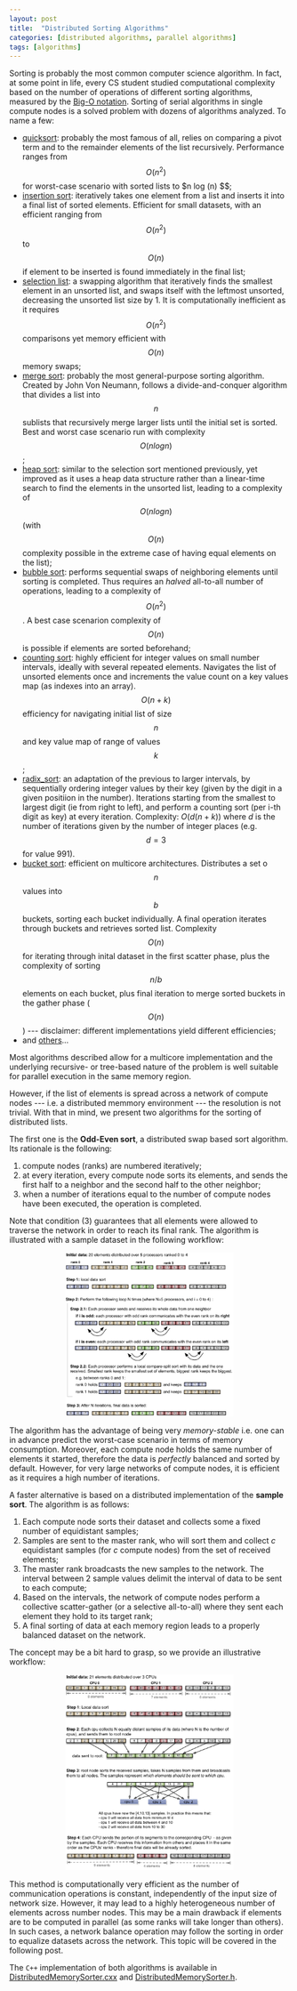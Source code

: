 ```yaml
---
layout: post
title:  "Distributed Sorting Algorithms"
categories: [distributed algorithms, parallel algorithms]
tags: [algorithms]
---
```


Sorting is probably the most common computer science algorithm. In fact, at some point in life, every CS student studied computational complexity based on the number of operations of different sorting algorithms, measured by the [Big-O notation][bigo]. Sorting of serial algorithms in single compute nodes is a solved problem with dozens of algorithms analyzed. To name a few:
- [quicksort][quick]: probably the most famous of all, relies on comparing a pivot term and to the remainder elements of the list recursively. Performance ranges from $$O (n^2) $$ for worst-case scenario with sorted lists to $n log (n) $$;
- [insertion sort][insertion]: iteratively takes one element from a list and inserts it into a final list of sorted elements. Efficient for small datasets, with an efficient ranging from $$O (n^2) $$ to $$O (n) $$ if element to be inserted is found immediately in the final list;
- [selection list][selection]: a swapping algorithm that iteratively finds the smallest element in an unsorted list, and swaps itself with the leftmost unsorted, decreasing the unsorted list size by 1. It is computationally inefficient as it requires $$ O(n^2) $$ comparisons yet memory efficient with $$ O(n) $$ memory swaps;
- [merge sort][merge]: probably the most general-purpose sorting algorithm. Created by John Von Neumann, follows a divide-and-conquer algorithm that divides a list into $$ n $$ sublists that recursively merge larger lists until the initial set is sorted. Best and worst case scenario run with complexity $$ O (n log n) $$;
- [heap sort][heap]: similar to the selection sort mentioned previously, yet improved as it uses a heap data structure rather than a linear-time search to find the elements in the unsorted list, leading to a complexity of $$ O(n log n)$$ (with $$O(n)$$ complexity possible in the extreme case of having equal elements on the list);
- [bubble sort][bubble]: performs sequential swaps of neighboring elements until sorting is completed. Thus requires an *halved* all-to-all number of operations, leading to a complexity of $$O(n^2)$$. A best case scenarion complexity of $$O(n)$$ is possible if elements are sorted beforehand;
- [counting sort][counting]: highly efficient for integer values on small number intervals, ideally with several repeated elements. Navigates the list of unsorted elements once and increments the value count on a key values map (as indexes into an array). $$O(n+k)$$ efficiency for navigating initial list of size $$n$$ and key value map of range of values $$k$$;  
- [radix_sort][radix]: an adaptation of the previous to larger intervals, by sequentially ordering integer values by their key (given by the digit in a given positiion in the number). Iterations starting from the smallest to largest digit (ie from right to left), and perform a counting sort (per i-th digit as key) at every iteration. Complexity: $O(d(n+k))$ where $d$ is the number of iterations given by the number of integer places (e.g. $$d=3$$ for value $991$).    
- [bucket sort][bucket]: efficient on multicore architectures. Distributes a set o $$n$$ values into $$b$$ buckets, sorting each bucket individually. A final operation iterates through buckets and retrieves sorted list. Complexity $$O(n)$$ for iterating through inital dataset in the first scatter phase, plus the complexity of sorting $$n/b$$ elements on each bucket, plus final iteration to merge sorted buckets in the gather phase ($$O(n)$$) --- disclaimer: different implementations yield different efficiencies;  
- and [others][sorting_algs]...
    
[bigo]: https://en.wikipedia.org/wiki/Big_O_notation
[quick]: https://en.wikipedia.org/wiki/Quicksort
[insertion]: https://en.wikipedia.org/wiki/Insertion_sort
[selection]: https://en.wikipedia.org/wiki/Selection_sort
[merge]: https://en.wikipedia.org/wiki/Merge_sort
[heap]: https://en.wikipedia.org/wiki/Heapsort
[bubble]: https://en.wikipedia.org/wiki/Bubble_sort
[counting]: https://en.wikipedia.org/wiki/Counting_sort
[bucket]: https://en.wikipedia.org/wiki/Bucket_sort
[radix]: https://en.wikipedia.org/wiki/Radix_sort
[sorting_algs]: https://en.wikipedia.org/wiki/Sorting_algorithm

Most algorithms described allow for a multicore implementation and the underlying recursive- or tree-based nature of the problem is well suitable for parallel execution in the same memory region.

However, if the list of elements is spread across a network of compute nodes --- i.e. a distributed memmory environment --- the resolution is not trivial. With that in mind, we present two algorithms for the sorting of distributed lists.

The first one is the **Odd-Even sort**, a distributed swap based sort algorithm. Its rationale is the following:
1. compute nodes (ranks) are numbered iteratively;
2. at every iteration, every compute node sorts its elements, and sends the first half to a neighbor and the second half to the other neighbor;
3. when a number of iterations equal to the number of compute nodes have been executed, the operation is completed.

Note that condition (3) guarantees that all elements were allowed to traverse the network in order to reach its final rank. The algorithm is illustrated with a sample dataset in the following workflow: 

<p align="center"><img width="60%" height="60%" src="/assets/Distributed-Sort/odd_even_sort.png"></p>

The algorithm has the advantage of being very *memory-stable* i.e. one can in advance predict the worst-case scenario in terms of memory consumption. Moreover, each compute node holds the same number of elements it started, therefore the data is *perfectly* balanced and sorted by default. However, for very large networks of compute nodes, it is efficient as it requires a high number of iterations.

A faster alternative is based on a distributed implementation of the **sample sort**. The algorithm is as follows:
1. Each compute node sorts their dataset and collects some a fixed number of equidistant samples;
2. Samples are sent to the master rank, who will sort them and collect $c$ equidistant samples (for $c$ compute nodes) from the set of received elements;
3. The master rank broadcasts the new samples to the network. The interval between 2 sample values delimit the interval of data to be sent to each compute; 
4. Based on the intervals, the network of compute nodes perform a collective scatter-gather (or a selective all-to-all) where they sent each element they hold to its target rank;
5. A final sorting of data at each memory region leads to a properly balanced dataset on the network.

The concept may be a bit hard to grasp, so we provide  an illustrative workflow:

<p align="center"><img width="60%" height="60%" src="/assets/Distributed-Sort/sample_sort.png"></p>

This method is computationally very efficient as the number of communication operations is constant, independently of the input size of network size. However, it may lead to a highly heterogeneous number of elements across number nodes. This may be a main drawback if elements are to be computed in parallel (as some ranks will take longer than others). In such cases, a network balance operation  may follow the sorting in order to equalize datasets across the network. This topic will be covered in the following post.

The `C++` implementation of both algorithms is available in <a href="/assets/Distributed-Sort/DistributedMemorySorter.cxx">DistributedMemorySorter.cxx</a> and <a href="/assets/Distributed-Sort/DistributedMemorySorter.h">DistributedMemorySorter.h</a>. 
